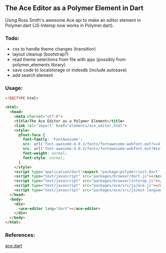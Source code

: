 
## The Ace Editor as a Polymer Element in Dart ##

Using Ross Smith's awesome Ace api to make an editor element in Polymer.dart (JS-Interop now works in Polymer.dart).

### Todo:  
- css to handle theme changes (transition)  
- layout cleanup (bootstrap?)  
- read theme selections from file with ajax (possibly from polymer_elements library)  
- save code to localstorage or indexdb (include autosave)  
- add search element

### Usage:

````html
<!DOCTYPE html>

<html>
  <head>
    <meta charset="utf-8">
    <title>The Ace Editor as a Polymer Element</title> 
    <link rel="import" href="elements/ace_editor.html">
    <style>
      @font-face {
        font-family: 'FontAwesome';
        src: url('font-awesome-4.0.3/fonts/fontawesome-webfont.eot?v=4.0.3');
        src: url('font-awesome-4.0.3/fonts/fontawesome-webfont.eot?#iefix&v=4.0.3') format('embedded-opentype'), url('font-awesome-4.0.3/fonts/fontawesome-webfont.woff?v=4.0.3') format('woff'), url('font-awesome-4.0.3/fonts/fontawesome-webfont.ttf?v=4.0.3') format('truetype'), url('font-awesome-4.0.3/fonts/fontawesome-webfont.svg?v=4.0.3#fontawesomeregular') format('svg');
        font-weight: normal;
        font-style: normal;
      }
    </style>
    <script type='application/dart'>export 'package:polymer/init.dart';</script>
    <script type="text/javascript" src="packages/browser/dart.js"></script>  
    <script type="text/javascript" src="packages/browser/interop.js"></script>
    <script type="text/javascript" src="packages/ace/src/js/ace.js"></script>
    <script type="text/javascript" src="packages/ace/src/js/ext-language_tools.js"></script>
  </head>
  <body>
    <div>
      <ace-editor lang="dart"></ace-editor>
    </div>
  </body>
</html>
````

### References:  
[ace.dart](https://github.com/rmsmith/ace.dart "ace.dart")     
